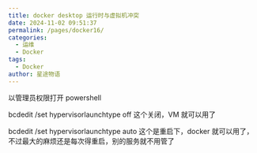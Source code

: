 ```yaml
---
title: docker desktop 运行时与虚拟机冲突
date: 2024-11-02 09:51:37
permalink: /pages/docker16/
categories:
  - 运维
  - Docker
tags:
  - Docker
author: 星途物语
---
```

以管理员权限打开 powershell

bcdedit /set hypervisorlaunchtype off  这个关闭，VM 就可以用了

bcdedit /set hypervisorlaunchtype auto 这个是重启下，docker 就可以用了，不过最大的麻烦还是每次得重启，别的服务就不用管了